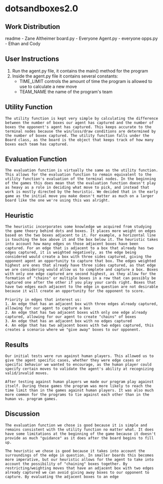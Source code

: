 # dotsandboxes2.0
## Work Distribution
readme - Zane Altheimer
board.py - Everyone
Agent.py - everyone
opps.py - Ethan and Cody


## User Instructions
1. Run the agent.py file, it contains the main() method for the program
2. Inside the agent.py file it contains several constants:
    - TIME_LIMIT controls the amount of time the program is allowed to use to calculate a new move
    - TEAM_NAME the name of the program's team

## Utility Function
    The utility function is kept very simple by calculating the difference between the number of boxes our agent has captured and the number of boxes the opponent's agent has captured. This keeps accurate to the terminal nodes because the win/loss/draw conditions are determined by the number of boxex captured. The utility function falls under the Board class, as the board is the object that keeps track of how many boxes each team has captured. 

## Evaluation Function
    The evaluation function is virtually the same as the utility function. This allows for the evaluation function to remain equivalent to the utility function's evaluation of the terminal nodes. In the beginning of the games this does mean that the evaluation function doesn't play as heavy as a role in deciding what move to pick, and instead that work is mostly directed by the heuristic. We decided that in the early game as the initial move you make doesn't matter as much on a larger board like the one we're using this was alright.

## Heuristic
    The heuristic incorporates some knowledge we acquired from studying the game theory behind dots and boxes. It places more weight on edges based on the two boxes adjacent to it. For example, a horizontal line is touching the box above it and the box below it. The heuristic takes into account how many edges on those adjacent boxes have been captured. For an edge that is adjacent to a box that already has two edges captured, it is weighted negatively, as the edge being considered would create a box with three sides captured, giving the opponent agent an opportunity to capture that box. The edges weighted highest are ones that already have three sides captured, as that edge we are considering would allow us to complete and capture a box. Boxes with only one edge captured are second highest, as they allow for the formation of "chains" or multiple boxes in a row that can possibly be captured one after the other if you play your cards right. Boxes that have two edges each adjacent to the edge in question are not desirable because it will create an opportunity for the opponent to score.

    Priority in edges that interest us:
    1. An edge that has an adjacent box with three edges already captured, allowing for our agent to capture a box
    2. An edge that has two adjacent boxes with only one edge already captured, allowing for our agent to create "chains" of boxes
    3. An edge that has an adjacent box with no edges captured
    4. An edge that has two adjacent boxes with two edges captured, this creates a scenario where we "give away" boxes to our opponent.

## Results
    Our initial tests were run against human players. This allowed us to give the agent specific cases, whether they were edge cases or specific behavior we wanted to encourage, as the human player could specify certain moves to validate the agent's ability at recognizing valid/invalid moves.

    After testing against human players we made our program play against itself. During these games the program was more likely to reach the time limit than in the games against human players. It was also much more common for the programs to tie against each other than in the human vs. program games. 


## Discussion
    The evaluation function we chose is good because it is simple and remains consistent with the utility function no matter what. It does have some limitations at the beginning of the game because it doesn't provide as much "guidance" as it does after the board begins to fill up. 

    The heuristic we chose is good because it takes into account the surroundings of the edge in question. In smaller boards this becomes more imperative, but our heuristic allows for the agent to take into account the possibility of "chaining" boxes together. By restricting/weighting moves that have an adjacent box with two edges already captured we can avoid giving away boxes to our opponent to capture. By evaluating the adjacent boxes to an edge